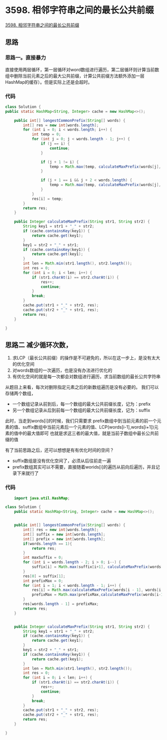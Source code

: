 # 3598. 相邻字符串之间的最长公共前缀
[3598. 相邻字符串之间的最长公共前缀](https://leetcode.cn/problems/longest-common-prefix-between-adjacent-strings-after-removals/description/)

## 思路
### 思路一。直接暴力
直接使用两层循环，第一层循环对word数组进行遍历，第二层循环则计算当前数组中删除当前元素之后的最大公共前缀，计算公共前缀方法额外添加一层HashMap的缓存）。但是实际上还是会超时。
### 代码
``` java
class Solution {
public static HashMap<String, Integer> cache = new HashMap<>();

    public int[] longestCommonPrefix(String[] words) {
        int[] res = new int[words.length];
        for (int i = 0; i < words.length; i++) {
            int temp = 0;
            for (int j = 0; j < words.length - 1; j++) {
                if (j == i) {
                    continue;
                }

                if (j + 1 != i) {
                    temp = Math.max(temp, calculateMaxPrefix(words[j], words[j + 1]));
                }

                if (j + 1 == i && j + 2 < words.length) {
                    temp = Math.max(temp, calculateMaxPrefix(words[j], words[j + 2]));
                }
            }
            res[i] = temp;
        }
        return res;
    }

    public Integer calculateMaxPrefix(String str1, String str2) {
        String key1 = str1 + "_" + str2;
        if (cache.containsKey(key1)) {
            return cache.get(key1);
        }
        key1 = str2 + "_" + str1;
        if (cache.containsKey(key1)) {
            return cache.get(key1);
        }
        int len = Math.min(str1.length(), str2.length());
        int res = 0;
        for (int i = 0; i < len; i++) {
            if (str1.charAt(i) == str2.charAt(i)) {
                res++;
                continue;
            }
            break;
        }
        cache.put(str1 + "_" + str2, res);
        cache.put(str2 + "_" + str1, res);
        return res;
    }

}
```


## 思路二 减少循环次数，
1. 求LCP（最长公共前缀）的操作是不可避免的，所以在这一步上，是没有太大的优化空间
2. 对words数组的一次遍历，也是没有办法进行优化的
3. 有优化空间的就是每一次都会对数组进行遍历，求当前数组的最长公共字符串

从题目上来看，每次对删除指定元素之后的新数组遍历是没有必要的。
我们可以存储两个数组，
+ 一个数组记录从前到后，每一个数组的最大公共前缀长度，记为：prefix
+ 另一个数组记录从后到前每一个数组的最大公共前缀长度，记为：suffix

此时，当走到words[i]的时候，我们只需要求 prefix数组中到当前元素的前一个元素的值、suffix数组中当前元素后一个元素的值、LCP(words[i-1],words[i+1])元素的值中的最大值即可
也就是求这三者的最大值，就是当前子数组中最长公共前缀的值

有了当前思路之后，还可以想想是有有优化时间的空间？
+ suffix数组是没有优化空间了，必须从后往前走一遍
+ prefix数组其实可以不需要，直接随着worids[i]的遍历从前向后遍历，并且记录下来就行了

### 代码
``` java
    import java.util.HashMap;

class Solution {
    public static HashMap<String, Integer> cache = new HashMap<>();


    public int[] longestCommonPrefix(String[] words) {
        int[] res = new int[words.length];
        int[] suffix = new int[words.length];
        int[] prefix = new int[words.length];
        if(words.length == 1){
            return res;
        }
        int maxSuffix = 0;
        for (int i = words.length - 2; i > 0; i--) {
            suffix[i] = Math.max(suffix[i+1], calculateMaxPrefix(words[i], words[i + 1]));
        }
        res[0] = suffix[1];
        int prefixMax = 0;
        for (int i = 1; i < words.length - 1; i++) {
            res[i] = Math.max(calculateMaxPrefix(words[i - 1], words[i + 1]), Math.max(prefixMax,suffix[i + 1]));
            prefixMax = Math.max(prefixMax,calculateMaxPrefix(words[i-1],words[i]));
        }
        res[words.length - 1] = prefixMax;
        return res;
    }


    public Integer calculateMaxPrefix(String str1, String str2) {
        String key1 = str1 + "_" + str2;
        if (cache.containsKey(key1)) {
            return cache.get(key1);
        }
        key1 = str2 + "_" + str1;
        if (cache.containsKey(key1)) {
            return cache.get(key1);
        }
        int len = Math.min(str1.length(), str2.length());
        int res = 0;
        for (int i = 0; i < len; i++) {
            if (str1.charAt(i) == str2.charAt(i)) {
                res++;
                continue;
            }
            break;
        }
        cache.put(str1 + "_" + str2, res);
        cache.put(str2 + "_" + str1, res);
        return res;
    }

}
```

